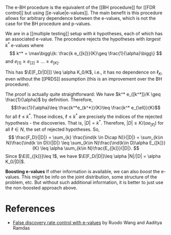 The e-BH procedure is the equivalent of the [[BH procedure]] for [[FDR control]] but using [[e-value|e-values]]. The main benefit is this procedure allows for arbitrary dependence between the e-values, which is not the case for the BH procedure and p-values. 

We are in a [[multiple testing]] setup with $k$ hypotheses, each of which has an associated e-value. 
The procedure rejects the hypotheses with _largest_ $k^*$ e-values where 
$$
k^* = \max\bigg\{k: \frac{k e_{[k]}}{K}\geq \frac{1}{\alpha}\bigg\}
$$
and $e_{[1]}\geq e_{[2]} \geq \dots \geq e_{[K]}$. 

This has $\E[F_D/|D|]] \leq \alpha K_0/K$, i.e., it has no dependence on $\ell_K$, even without the [[PRDS]] assumption (this is an improvement over the BH procedure). 

The proof is actually quite straightforward:  We have $k^* e_{[k^*]}/K  \geq \frac{1}{\alpha}$ by definition. Therefore, $$\frac{1}{\alpha}\leq \frac{k^*e_{k^*}}{K}\leq \frac{k^* e_{\ell}}{K}$$for all $\ell\leq k^*$. Those indices, $\ell\leq k^*$ are precisely the indices of the rejected hypothesis - the discoveries. That is, $|D|=k^*$. Therefore, $|D|\geq K/(\alpha e_{[\ell]})$ for all $\ell\in N$, the set of rejected hypotheses. So, 
$$
\frac{F_D}{|D|} = \sum_{k} \frac{\ind(k \in D\cap N)}{|D|} = \sum_{k\in N}\frac{\ind(k \in D)}{|D|} \leq \sum_{k\in N}\frac{\ind(k\in D)\alpha E_{[k]}}{K} \leq \alpha \sum_{k\in N}\frac{E_{[k]}}{|D|}.
$$
Since $\E[E_{[k]}]\leq 1$, we have $\E[F_D/|D|]\leq \alpha |N|/|D| = \alpha K_0/|D|$.  

**Boosting e-values**
If other information is available, we can also _boost_ the e-values. This might be info on the joint distribution, some structure of the problem, etc. But without such additional information, it is better to just use the non-boosted approach above. 

# References 

- [False discovery rate control with e-values](https://arxiv.org/pdf/2009.02824.pdf) by Ruodo Wang and Aaditya Ramdas 
 
